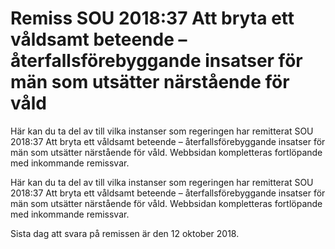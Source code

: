 # Remiss SOU 2018:37 Att bryta ett våldsamt beteende – återfallsförebyggande insatser för män som utsätter närstående för våld

Här kan du ta del av till vilka instanser som regeringen har remitterat SOU 2018:37 Att bryta ett våldsamt beteende – återfallsförebyggande insatser för män som utsätter närstående för våld. Webbsidan kompletteras fortlöpande med inkommande remissvar.

Här kan du ta del av till vilka instanser som regeringen har remitterat SOU 2018:37 Att bryta ett våldsamt beteende – återfallsförebyggande insatser för män som utsätter närstående för våld. Webbsidan kompletteras fortlöpande med inkommande remissvar.

Sista dag att svara på remissen är den 12 oktober 2018.
